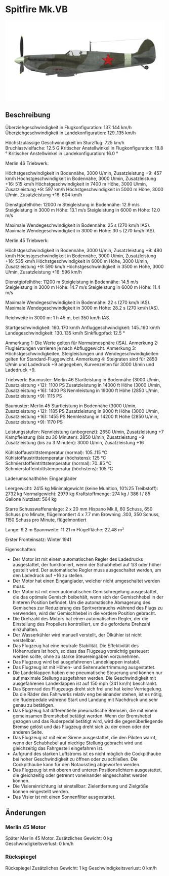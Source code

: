 # Spitfire Mk.VB

![spitfiremkvb](../images/spitfiremkvb.png)

## Beschreibung

Überziehgeschwindigkeit in Flugkonfiguration: 137..144 km/h
Überziehgeschwindigkeit in Landekonfiguration: 129..135 km/h

Höchstzulässige Geschwindigkeit im Sturzflug: 725 km/h
Bruchlastvielfache: 12.5 G
Kritischer Anstellwinkel in Flugkonfiguration: 18.8 °
Kritischer Anstellwinkel in Landekonfiguration: 16.0 °


Merlin 46 Triebwerk:

Höchstgeschwindigkeit in Bodennähe, 3000 U/min, Zusatzleistung +9: 457 km/h
Höchstgeschwindigkeit in Bodennähe, 3000 U/min, Zusatzleistung +16: 515 km/h
Höchstgeschwindigkeit in 7400 m Höhe, 3000 U/min, Zusatzleistung +9: 597 km/h
Höchstgeschwindigkeit in 5000 m Höhe, 3000 U/min, Zusatzleistung +16: 604 km/h

Dienstgipfelhöhe: 12000 m
Steigleistung in Bodennähe: 12.9 m/s
Steigleistung in 3000 m Höhe: 13.1 m/s
Steigleistung in 6000 m Höhe: 12.0 m/s

Maximale Wendegeschwindigkeit in Bodennähe: 25 s (270 km/h IAS).
Maximale Wendegeschwindigkeit in 3000 m Höhe: 30 s (270 km/h IAS).


Merlin 45 Triebwerk:

Höchstgeschwindigkeit in Bodennähe, 3000 U/min, Zusatzleistung +9: 480 km/h
Höchstgeschwindigkeit in Bodennähe, 3000 U/min, Zusatzleistung +16: 535 km/h
Höchstgeschwindigkeit in 6000 m Höhe, 3000 U/min, Zusatzleistung +9: 590 km/h
Höchstgeschwindigkeit in 3500 m Höhe, 3000 U/min, Zusatzleistung +16: 596 km/h

Dienstgipfelhöhe: 11200 m
Steigleistung in Bodennähe: 14.5 m/s
Steigleistung in 3000 m Höhe: 14.7 m/s
Steigleistung in 6000 m Höhe: 11.4 m/s

Maximale Wendegeschwindigkeit in Bodennähe: 22 s (270 km/h IAS).
Maximale Wendegeschwindigkeit in 3000 m Höhe: 28.2 s (270 km/h IAS).

Reichweite in 3000 m: 1 h 45 m, bei 350 km/h IAS.

Startgeschwindigkeit: 160..170 km/h
Anfluggeschwindigkeit: 145..160 km/h
Landegeschwindigkeit: 130..135 km/h
Sinkflugpfad: 12.5 °

Anmerkung 1: Die Werte gelten für Normatmosphäre (ISA).
Anmerkung 2: Flugleistungen varrieren je nach Abfluggewicht.
Anmerkung 3: Höchstgeschwindigkeiten, Steigleistungen und Wendegeschwindigkeiten gelten für Standard-Fluggewicht.
Anmerkung 4: Steigraten sind für 2850 U/min und Ladedruck +9 angegeben, Kurvenzeiten für 3000 U/min und Ladedruck +9.

Triebwerk:
Baumuster: Merlin 46
Startleistung in Bodennähe (3000 U/min, Zusatzleistung +12): 1100 PS
Zusatzleistung in 14000 ft Höhe (3000 U/min, Zusatzleistung +16): 1400 PS
Nennleistung in 19000 ft Höhe (2850 U/min, Zusatzleistung +9): 1115 PS

Baumuster: Merlin 45
Startleistung in Bodennähe (3000 U/min, Zusatzleistung +12): 1185 PS
Zusatzleistung in 9000 ft Höhe (3000 U/min, Zusatzleistung +16): 1455 PS
Nennleistung in 14200 ft Höhe (2850 U/min, Zusatzleistung +9): 1170 PS

Leistungsstufen:
Nennleistung (unbegrenzt): 2650 U/min, Zusatzleistung +7
Kampfleistung (bis zu 30 Minuten): 2850 U/min, Zusatzleistung +9
Zusatzleistung (bis zu 3 Minuten): 3000 U/min, Zusatzleistung +16

Kühlstoffaustrittstemperatur (normal): 105..115 °C
Kühlstoffaustrittstemperatur (höchstens): 125 °C
Schmierstoffeintrittstemperatur (normal): 70..85 °C
Schmierstoffeintrittstemperatur (höchstens): 105 °C

Laderumschalthöhe: Einganglader

Leergewicht: 2415 kg
Minimalgewicht (keine Munition, 10%25 Treibstoff): 2732 kg
Normalgewicht: 2979 kg
Kraftstoffmenge: 274 kg / 386 l / 85 Gallone
Nutzlast: 564 kg

Starre Schusswaffenanlage:
2 x 20 mm Hispano Mk.II, 60 Schuss, 650 Schuss pro Minute, flügelmontiert
4 x 7.7 mm Browning .303, 350 Schuss, 1150 Schuss pro Minute, flügelmontiert

Lange: 9.2 m
Spannweite: 11.21 m
Flügelfläche: 22.48 m²

Erster Fronteinsatz: Winter 1941

Eigenschaften:
- Der Motor ist mit einem automatischen Regler des Ladedrucks ausgestattet, der funktioniert, wenn der Schubhebel auf 1/3 oder höher gestellt wird. Der automatische Regler muss ausgeschaltet werden, um den Ladedruck auf +16 zu stellen.
- Der Motor hat einen Einganglader, welcher nicht umgeschaltet werden muss.
- Der Motor ist mit einer automatischen Gemischregelung ausgestattet, die das optimale Gemisch beibehält, wenn sich der Gemischhebel in der hinteren Position befindet. Um die automatische Abmagerung des Gemisches zur Reduzierung des Spritverbrauchs während des Flugs zu verwenden, wird der Gemischhebel in die vordere Position gebracht. 
- Die Drehzahl des Motors hat einen automatischen Regler, der die Einstellung des Propellers kontrolliert, um die geforderte Drehzahl einzuhalten.
- Der Wasserkühler wird manuell verstellt, der Ölkühler ist nicht verstellbar.
- Das Flugzeug hat eine neutrale Stabilität. Die Effektivität des Höhenruders ist hoch, so dass das Flugzeug vorsichtig gesteuert werden sollte, ohne zu starke Steuereingaben vorzunehmen.
- Das Flugzeug wird bei ausgefahrenen Landeklappen instabil.
- Das Flugzeug ist mit Höhen- und Seitenrudertrimmung ausgestattet.
- Die Landeklappen haben eine pneumatische Steuerung und können nur auf maximale Stellung ausgefahren werden. Die Geschwindigkeit mit ausgefahrenen Landeklappen ist auf 150 mph (241 km/h) beschränkt.
- Das Spornrad des Flugzeugs dreht sich frei und hat keine Verriegelung. Da die Räder des Fahrwerks relativ eng beieinander stehen, ist es nötig, die Ruderpedale während Start und Landung mit Nachdruck und sehr genau zu betätigen.
- Das Flugzeug hat differentielle pneumatische Bremsen, die mit einem gemeinsamen Bremshebel betätigt werden. Wenn der Bremshebel gezogen und das Ruderpedal betätigt wird, wird die gegenüberliegende Bremse gelöst und das Flugzeug dreht sich zu der einen oder der anderen Seite.
- Das Flugzeug ist mit einer Sirene ausgestattet, die den Piloten warnt, wenn der Schubhebel auf niedrige Stellung gebracht wird und gleichzeitig das Fahrgestell eingefahren ist.
- Aufgrund des starken Luftstroms ist es nicht möglich die Cockpithaube bei hoher Geschwindigkeit zu öffnen oder zu schließen. Die Cockpithaube kann für den Notausstieg abgeworfen werden.
- Das Flugzeug ist mit oberen und unteren Positionslichtern ausgestattet, die gleichzeitig oder getrennt voneinander eingeschaltet werden können.
- Die Visiereinrichtung ist einstellbar: Zielentfernung und Zielgröße können eingestellt werden.
- Das Visier ist mit einen Sonnenfilter ausgestattet.

## Änderungen

### Merlin 45 Motor

Später Merlin 45 Motor.
Zusätzliches Gewicht: 0 kg
Geschwindigkeitsverlust: 0 km/h
### Rückspiegel

Rückspiegel
Zusätzliches Gewicht: 1 kg
Geschwindigkeitsverlust: 0 km/h